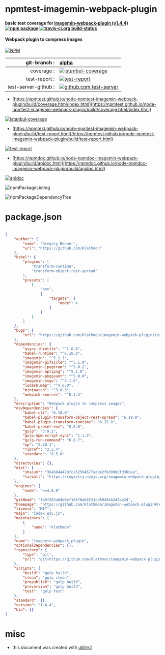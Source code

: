 # npmtest-imagemin-webpack-plugin

#### basic test coverage for  [imagemin-webpack-plugin (v1.4.4)](https://github.com/Klathmon/imagemin-webpack-plugin#readme)  [![npm package](https://img.shields.io/npm/v/npmtest-imagemin-webpack-plugin.svg?style=flat-square)](https://www.npmjs.org/package/npmtest-imagemin-webpack-plugin) [![travis-ci.org build-status](https://api.travis-ci.org/npmtest/node-npmtest-imagemin-webpack-plugin.svg)](https://travis-ci.org/npmtest/node-npmtest-imagemin-webpack-plugin)

#### Webpack plugin to compress images

[![NPM](https://nodei.co/npm/imagemin-webpack-plugin.png?downloads=true&downloadRank=true&stars=true)](https://www.npmjs.com/package/imagemin-webpack-plugin)

| git-branch : | [alpha](https://github.com/npmtest/node-npmtest-imagemin-webpack-plugin/tree/alpha)|
|--:|:--|
| coverage : | [![istanbul-coverage](https://npmtest.github.io/node-npmtest-imagemin-webpack-plugin/build/coverage.badge.svg)](https://npmtest.github.io/node-npmtest-imagemin-webpack-plugin/build/coverage.html/index.html)|
| test-report : | [![test-report](https://npmtest.github.io/node-npmtest-imagemin-webpack-plugin/build/test-report.badge.svg)](https://npmtest.github.io/node-npmtest-imagemin-webpack-plugin/build/test-report.html)|
| test-server-github : | [![github.com test-server](https://npmtest.github.io/node-npmtest-imagemin-webpack-plugin/GitHub-Mark-32px.png)](https://npmtest.github.io/node-npmtest-imagemin-webpack-plugin/build/app/index.html) | | build-artifacts : | [![build-artifacts](https://npmtest.github.io/node-npmtest-imagemin-webpack-plugin/glyphicons_144_folder_open.png)](https://github.com/npmtest/node-npmtest-imagemin-webpack-plugin/tree/gh-pages/build)|

- [https://npmtest.github.io/node-npmtest-imagemin-webpack-plugin/build/coverage.html/index.html](https://npmtest.github.io/node-npmtest-imagemin-webpack-plugin/build/coverage.html/index.html)

[![istanbul-coverage](https://npmtest.github.io/node-npmtest-imagemin-webpack-plugin/build/screenCapture.buildCi.browser.%252Ftmp%252Fbuild%252Fcoverage.lib.html.png)](https://npmtest.github.io/node-npmtest-imagemin-webpack-plugin/build/coverage.html/index.html)

- [https://npmtest.github.io/node-npmtest-imagemin-webpack-plugin/build/test-report.html](https://npmtest.github.io/node-npmtest-imagemin-webpack-plugin/build/test-report.html)

[![test-report](https://npmtest.github.io/node-npmtest-imagemin-webpack-plugin/build/screenCapture.buildCi.browser.%252Ftmp%252Fbuild%252Ftest-report.html.png)](https://npmtest.github.io/node-npmtest-imagemin-webpack-plugin/build/test-report.html)

- [https://npmdoc.github.io/node-npmdoc-imagemin-webpack-plugin/build/apidoc.html](https://npmdoc.github.io/node-npmdoc-imagemin-webpack-plugin/build/apidoc.html)

[![apidoc](https://npmdoc.github.io/node-npmdoc-imagemin-webpack-plugin/build/screenCapture.buildCi.browser.%252Ftmp%252Fbuild%252Fapidoc.html.png)](https://npmdoc.github.io/node-npmdoc-imagemin-webpack-plugin/build/apidoc.html)

![npmPackageListing](https://npmtest.github.io/node-npmtest-imagemin-webpack-plugin/build/screenCapture.npmPackageListing.svg)

![npmPackageDependencyTree](https://npmtest.github.io/node-npmtest-imagemin-webpack-plugin/build/screenCapture.npmPackageDependencyTree.svg)



# package.json

```json

{
    "author": {
        "name": "Gregory Benner",
        "url": "https://github.com/Klathmon"
    },
    "babel": {
        "plugins": [
            "transform-runtime",
            "transform-object-rest-spread"
        ],
        "presets": [
            [
                "env",
                {
                    "targets": {
                        "node": 4
                    }
                }
            ]
        ]
    },
    "bugs": {
        "url": "https://github.com/Klathmon/imagemin-webpack-plugin/issues"
    },
    "dependencies": {
        "async-throttle": "^1.0.0",
        "babel-runtime": "^6.18.0",
        "imagemin": "^5.2.1",
        "imagemin-gifsicle": "^5.1.0",
        "imagemin-jpegtran": "^5.0.2",
        "imagemin-optipng": "^5.1.0",
        "imagemin-pngquant": "^5.0.0",
        "imagemin-svgo": "^5.1.0",
        "lodash.map": "^4.6.0",
        "minimatch": "^3.0.3",
        "webpack-sources": "^0.1.3"
    },
    "description": "Webpack plugin to compress images",
    "devDependencies": {
        "babel-cli": "6.18.0",
        "babel-plugin-transform-object-rest-spread": "6.19.0",
        "babel-plugin-transform-runtime": "6.15.0",
        "babel-preset-env": "0.0.8",
        "gulp": "3.9.1",
        "gulp-npm-script-sync": "1.1.0",
        "gulp-run-command": "0.0.7",
        "np": "2.10.1",
        "rimraf": "2.5.4",
        "standard": "8.5.0"
    },
    "directories": {},
    "dist": {
        "shasum": "384684442bfca52594677aa9e2f6d90b2fd38bea",
        "tarball": "https://registry.npmjs.org/imagemin-webpack-plugin/-/imagemin-webpack-plugin-1.4.4.tgz"
    },
    "engines": {
        "node": ">=4.0.0"
    },
    "gitHead": "fe5f803a04b9ef165f0ab6f31cd59494b2d7ae24",
    "homepage": "https://github.com/Klathmon/imagemin-webpack-plugin#readme",
    "license": "MIT",
    "main": "index.es5.js",
    "maintainers": [
        {
            "name": "klathmon"
        }
    ],
    "name": "imagemin-webpack-plugin",
    "optionalDependencies": {},
    "repository": {
        "type": "git",
        "url": "git+https://github.com/Klathmon/imagemin-webpack-plugin.git"
    },
    "scripts": {
        "build": "gulp build",
        "clean": "gulp clean",
        "prepublish": "gulp build",
        "preversion": "gulp build",
        "test": "gulp test"
    },
    "standard": {},
    "version": "1.4.4",
    "bin": {}
}
```



# misc
- this document was created with [utility2](https://github.com/kaizhu256/node-utility2)
